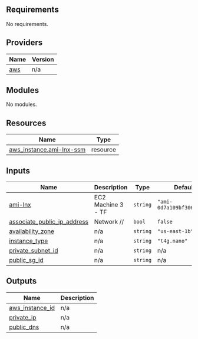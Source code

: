 <!-- BEGIN_TF_DOCS -->
## Requirements

No requirements.

## Providers

| Name | Version |
|------|---------|
| <a name="provider_aws"></a> [aws](#provider\_aws) | n/a |

## Modules

No modules.

## Resources

| Name | Type |
|------|------|
| [aws_instance.ami-lnx-ssm](https://registry.terraform.io/providers/hashicorp/aws/latest/docs/resources/instance) | resource |

## Inputs

| Name | Description | Type | Default | Required |
|------|-------------|------|---------|:--------:|
| <a name="input_ami-lnx"></a> [ami-lnx](#input\_ami-lnx) | EC2 Machine 3 - TF | `string` | `"ami-0d7a109bf30624c99"` | no |
| <a name="input_associate_public_ip_address"></a> [associate\_public\_ip\_address](#input\_associate\_public\_ip\_address) | Network // | `bool` | `false` | no |
| <a name="input_availability_zone"></a> [availability\_zone](#input\_availability\_zone) | n/a | `string` | `"us-east-1b"` | no |
| <a name="input_instance_type"></a> [instance\_type](#input\_instance\_type) | n/a | `string` | `"t4g.nano"` | no |
| <a name="input_private_subnet_id"></a> [private\_subnet\_id](#input\_private\_subnet\_id) | n/a | `string` | n/a | yes |
| <a name="input_public_sg_id"></a> [public\_sg\_id](#input\_public\_sg\_id) | n/a | `string` | n/a | yes |

## Outputs

| Name | Description |
|------|-------------|
| <a name="output_aws_instance_id"></a> [aws\_instance\_id](#output\_aws\_instance\_id) | n/a |
| <a name="output_private_ip"></a> [private\_ip](#output\_private\_ip) | n/a |
| <a name="output_public_dns"></a> [public\_dns](#output\_public\_dns) | n/a |
<!-- END_TF_DOCS -->